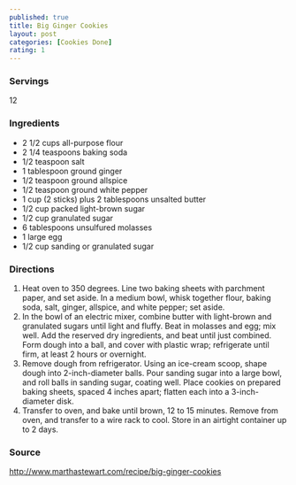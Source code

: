 ```yaml
---
published: true
title: Big Ginger Cookies
layout: post
categories: [Cookies Done]
rating: 1
---
```

### Servings
12

### Ingredients
- 2 1/2 cups all-purpose flour
- 2 1/4 teaspoons baking soda
- 1/2 teaspoon salt
- 1 tablespoon ground ginger
- 1/2 teaspoon ground allspice
- 1/2 teaspoon ground white pepper
- 1 cup (2 sticks) plus 2 tablespoons unsalted butter
- 1/2 cup packed light-brown sugar
- 1/2 cup granulated sugar
- 6 tablespoons unsulfured molasses
- 1 large egg
- 1/2 cup sanding or granulated sugar




### Directions
1. Heat oven to 350 degrees. Line two baking sheets with parchment paper, and set aside. In a medium bowl, whisk together flour, baking soda, salt, ginger, allspice, and white pepper; set aside.
2. In the bowl of an electric mixer, combine butter with light-brown and granulated sugars until light and fluffy. Beat in molasses and egg; mix well. Add the reserved dry ingredients, and beat until just combined. Form dough into a ball, and cover with plastic wrap; refrigerate until firm, at least 2 hours or overnight.
3. Remove dough from refrigerator. Using an ice-cream scoop, shape dough into 2-inch-diameter balls. Pour sanding sugar into a large bowl, and roll balls in sanding sugar, coating well. Place cookies on prepared baking sheets, spaced 4 inches apart; flatten each into a 3-inch-diameter disk.
4. Transfer to oven, and bake until brown, 12 to 15 minutes. Remove from oven, and transfer to a wire rack to cool. Store in an airtight container up to 2 days.

### Source
<a href="http://www.marthastewart.com/recipe/big-ginger-cookies" target="new">http://www.marthastewart.com/recipe/big-ginger-cookies</a>
